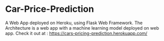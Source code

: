 # Car-Price-Prediction
A Web App deployed on Heroku, using Flask Web Framework.
The Architecture is a web app with a machine learning model deployed on web app.
Check it out at : https://cars-pricing-prediction.herokuapp.com/
